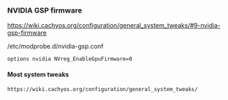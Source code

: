 ### NVIDIA GSP firmware
https://wiki.cachyos.org/configuration/general_system_tweaks/#9-nvidia-gsp-firmware

/etc/modprobe.d/nvidia-gsp.conf
```
options nvidia NVreg_EnableGpuFirmware=0
```

#### Most system tweaks
```
https://wiki.cachyos.org/configuration/general_system_tweaks/
```
